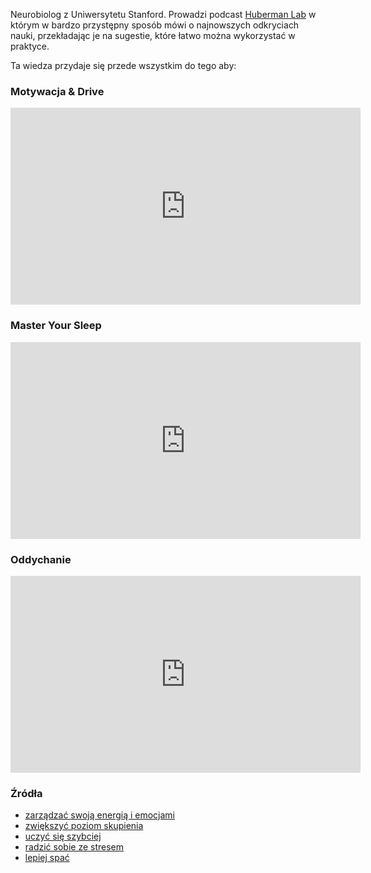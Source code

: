 Neurobiolog z Uniwersytetu Stanford. Prowadzi podcast [Huberman Lab](https://hubermanlab.com/) w którym w bardzo przystępny sposób mówi o najnowszych odkryciach nauki, przekładając je na sugestie, które łatwo można wykorzystać w praktyce.

Ta wiedza przydaje się przede wszystkim do tego aby:

### Motywacja & Drive
<iframe width="560" height="315" src="https://www.youtube.com/embed/vA50EK70whE" title="YouTube video player" frameborder="0" allow="accelerometer; autoplay; clipboard-write; encrypted-media; gyroscope; picture-in-picture" allowfullscreen></iframe>

### Master Your Sleep
<iframe width="560" height="315" src="https://www.youtube.com/embed/nm1TxQj9IsQ" title="YouTube video player" frameborder="0" allow="accelerometer; autoplay; clipboard-write; encrypted-media; gyroscope; picture-in-picture" allowfullscreen></iframe>

### Oddychanie
<iframe width="560" height="315" src="https://www.youtube.com/embed/rBdhqBGqiMc" title="YouTube video player" frameborder="0" allow="accelerometer; autoplay; clipboard-write; encrypted-media; gyroscope; picture-in-picture" allowfullscreen></iframe>


### Źródła
- [zarządzać swoją energią i emocjami](https://hubermanlab.com/the-science-of-emotions-relationships/)
- [zwiększyć poziom skupienia](https://hubermanlab.com/how-to-focus-to-change-your-brain/)
- [uczyć się szybciej](https://hubermanlab.com/using-failures-movement-and-balance-to-learn-faster/)
- [radzić sobie ze stresem](https://hubermanlab.com/tools-for-managing-stress-and-anxiety/)
- [lepiej spać](https://hubermanlab.com/master-your-sleep-and-be-more-alert-when-awake/)
